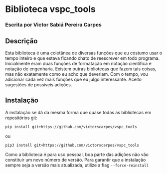 # Biblioteca vspc_tools
### Escrita por Victor Sabiá Pereira Carpes

## Descrição

Esta biblioteca é uma coletânea de diversas funções que eu costumo usar o tempo inteiro e que estava ficando chato de reescrever em todo programa. Inicialmente eram duas funções de formatação em notação científica e notação de engenharia. Existem outras bibliotecas que fazem tais coisas, mas não exatamente como eu acho que deveriam. Com o tempo, vou adicionar cada vez mais funções que eu julgo interessante. Aceito sugestões de possiveis adições.

## Instalação

A instalação se dá da mesma forma que quase todas as bibliotecas em repositórios git:

```
pip install git+https://github.com/victorscarpes/vspc_tools
```

ou

```
pip3 install git+https://github.com/victorscarpes/vspc_tools
```

Como a biblioteca é para uso pessoal, boa parte das adições não vão constituir um novo número de versão. Para garantir que a instalação sempre seja a versão mais atualizada, utilize a flag ```--force-reinstall```
